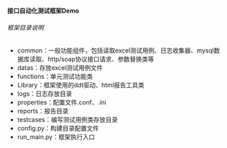 #### 接口自动化测试框架Demo
###### 框架目录说明
- common：一般功能组件，包括读取excel测试用例、日志收集器、mysql数据库读取、http/soap协议接口请求、参数替换类等
- datas：存放excel测试用例文件
- functions：单元测试功能类
- Library：框架使用的ddt驱动、html报告工具类
- logs：日志存放目录
- properties：配置文件.conf、.ini
- reports：报告目录
- testcases：编写测试用例类存放目录
- config.py：构建目录配置文件
- run_main.py：框架执行入口
